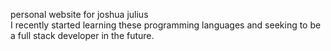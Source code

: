 personal website for joshua julius <br>
I recently started learning these programming languages and seeking to be a full stack developer in the future.
